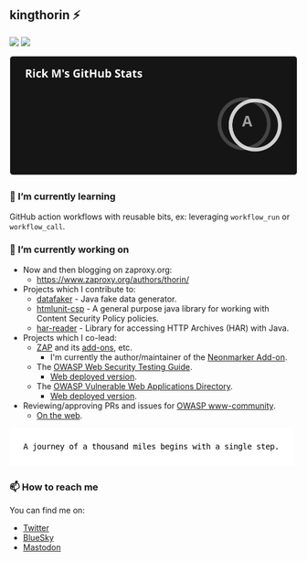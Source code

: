 ## kingthorin :zap:

<!--
Here are some ideas to get you started:

- 🔭 I’m currently working on ...
- 🌱 I’m currently learning ...
- 👯 I’m looking to collaborate on ...
- 🤔 I’m looking for help with ...
- 💬 Ask me about ...
- 📫 How to reach me: ...
- 😄 Pronouns: ...
- ⚡ Fun fact: ...
-->
[![](https://img.shields.io/static/v1?label=Distinguished+Lifetime+Member&message=2023&logo=OWASP&color=blue)](https://owasp.org/awards/)
[![](https://img.shields.io/static/v1?label=waspy&message=2021&logo=OWASP&color=blue)](https://owasp.org/awards/)

<picture>
  <source
    id="dark_img" srcset="https://raw.githubusercontent.com/kingthorin/kingthorin/main/dark_c70c868e-1e74-4b18-9f52-436c08f35582.svg"
    media="(prefers-color-scheme: dark)"
  />
  <source
    id="light_img" srcset="https://raw.githubusercontent.com/kingthorin/kingthorin/main/light_7cadd125-1f8c-49d1-a1a0-5cd6a89fc5b3.svg"
    media="(prefers-color-scheme: light), (prefers-color-scheme: no-preference)"
  />
  <img src="https://raw.githubusercontent.com/kingthorin/kingthorin/main/stats.svg" />
</picture>

### 🌱 I’m currently learning

GitHub action workflows with reusable bits, ex: leveraging `workflow_run` or `workflow_call`.

### 🔭 I’m currently working on

- Now and then blogging on zaproxy.org:
  - https://www.zaproxy.org/authors/thorin/
- Projects which I contribute to:
  - [datafaker](https://github.com/datafaker-net/datafaker/) - Java fake data generator.
  - [htmlunit-csp](https://github.com/HtmlUnit/htmlunit-csp) - A general purpose java library for working with Content Security Policy policies.
  - [har-reader](https://github.com/sdstoehr/har-reader) - Library for accessing HTTP Archives (HAR) with Java.
- Projects which I co-lead:
  - [ZAP](https://github.com/zaproxy/zaproxy) and its [add-ons](https://github.com/zaproxy/zap-extensions), etc.
    - I'm currently the author/maintainer of the [Neonmarker Add-on](https://github.com/kingthorin/neonmarker).
  - The [OWASP Web Security Testing Guide](https://github.com/OWASP/wstg).
    - [Web deployed version](https://owasp.org/www-project-web-security-testing-guide/).
  - The [OWASP Vulnerable Web Applications Directory](https://github.com/OWASP/OWASP-VWAD).
    - [Web deployed version](https://owasp.org/www-project-vulnerable-web-applications-directory/).
- Reviewing/approving PRs and issues for [OWASP www-community](https://github.com/OWASP/www-community).
  - [On the web](https://owasp.org/www-community/).

<picture>
  <source
    id="qotd_dark_img" srcset="https://raw.githubusercontent.com/kingthorin/kingthorin/main/qotd_8dd8b224-1959-45ba-ac50-9092b426d98a.png"
    media="(prefers-color-scheme: dark)"
  />
  <source
    id="qotd_light_img" srcset="https://raw.githubusercontent.com/kingthorin/kingthorin/main/qotd_8dd8b224-1959-45ba-ac50-9092b426d98a.png"
    media="(prefers-color-scheme: light), (prefers-color-scheme: no-preference)"
  />
  <img src="https://raw.githubusercontent.com/kingthorin/kingthorin/main/qotd.png" />
</picture>

### 📫 How to reach me

You can find me on: 
- [Twitter](https://twitter.com/kingthorin_rm)
- [BlueSky](https://bsky.app/profile/kingthorin.bsky.social)
- [Mastodon](https://infosec.exchange/@kingthorin_rm)

